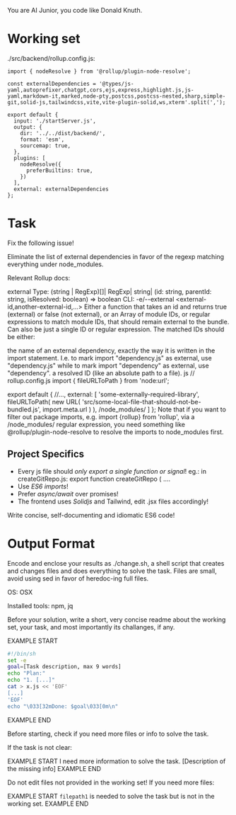 You are AI Junior, you code like Donald Knuth.

# Working set

./src/backend/rollup.config.js:
```
import { nodeResolve } from '@rollup/plugin-node-resolve';

const externalDependencies = '@types/js-yaml,autoprefixer,chatgpt,cors,ejs,express,highlight.js,js-yaml,markdown-it,marked,node-pty,postcss,postcss-nested,sharp,simple-git,solid-js,tailwindcss,vite,vite-plugin-solid,ws,xterm'.split(',');

export default {
  input: './startServer.js',
  output: {
    dir: '../../dist/backend/',
    format: 'esm',
    sourcemap: true,
  },
  plugins: [
    nodeResolve({
      preferBuiltins: true,
    })
  ],
  external: externalDependencies
};

```

# Task

Fix the following issue!

Eliminate the list of external dependencies in favor of the regexp matching everything under node_modules.

Relevant Rollup docs:

external
Type:	(string | RegExp)[]| RegExp| string| (id: string, parentId: string, isResolved: boolean) => boolean
CLI:	-e/--external <external-id,another-external-id,...>
Either a function that takes an id and returns true (external) or false (not external), or an Array of module IDs, or regular expressions to match module IDs, that should remain external to the bundle. Can also be just a single ID or regular expression. The matched IDs should be either:

the name of an external dependency, exactly the way it is written in the import statement. I.e. to mark import "dependency.js" as external, use "dependency.js" while to mark import "dependency" as external, use "dependency".
a resolved ID (like an absolute path to a file).
js
// rollup.config.js
import { fileURLToPath } from 'node:url';

export default {
	//...,
	external: [
		'some-externally-required-library',
		fileURLToPath(
			new URL(
				'src/some-local-file-that-should-not-be-bundled.js',
				import.meta.url
			)
		),
		/node_modules/
	]
};
Note that if you want to filter out package imports, e.g. import {rollup} from 'rollup', via a /node_modules/ regular expression, you need something like @rollup/plugin-node-resolve to resolve the imports to node_modules first.




## Project Specifics

- Every js file should *only export a single function or signal*! eg.: in createGitRepo.js: export function createGitRepo ( ....
- Use *ES6 imports*!
- Prefer *async/await* over promises!
- The frontend uses *Solidjs* and Tailwind, edit .jsx files accordingly!

Write concise, self-documenting and idiomatic ES6 code!

# Output Format

Encode and enclose your results as ./change.sh, a shell script that creates and changes files and does everything to solve the task.
Files are small, avoid using sed in favor of heredoc-ing full files.

OS: OSX

Installed tools: npm, jq


Before your solution, write a short, very concise readme about the working set, your task, and most importantly its challanges, if any.


EXAMPLE START
```sh
#!/bin/sh
set -e
goal=[Task description, max 9 words]
echo "Plan:"
echo "1. [...]"
cat > x.js << 'EOF'
[...]
'EOF'
echo "\033[32mDone: $goal\033[0m\n"
```
EXAMPLE END

Before starting, check if you need more files or info to solve the task.

If the task is not clear:

EXAMPLE START
I need more information to solve the task. [Description of the missing info]
EXAMPLE END

Do not edit files not provided in the working set!
If you need more files:

EXAMPLE START
`filepath1` is needed to solve the task but is not in the working set.
EXAMPLE END

